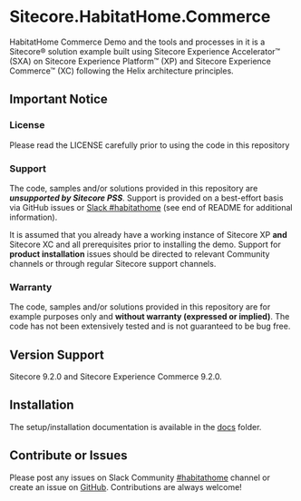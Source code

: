 # Sitecore.HabitatHome.Commerce

HabitatHome Commerce Demo and the tools and processes in it is a Sitecore&reg; solution example built using Sitecore Experience Accelerator&trade; (SXA) on Sitecore Experience Platform&trade; (XP) and Sitecore Experience Commerce&trade; (XC) following the Helix architecture principles.

## Important Notice

### License

Please read the LICENSE carefully prior to using the code in this repository

### Support

The code, samples and/or solutions provided in this repository are ***unsupported by Sitecore PSS***. Support is provided on a best-effort basis via GitHub issues or [Slack #habitathome](https://sitecorechat.slack.com/messages/habitathome/) (see end of README for additional information).

It is assumed that you already have a working instance of Sitecore XP **and** Sitecore XC  and all prerequisites prior to installing the demo. Support for **product installation** issues should be directed to relevant Community channels or through regular Sitecore support channels.

### Warranty

The code, samples and/or solutions provided in this repository are for example purposes only and **without warranty (expressed or implied)**. The code has not been extensively tested and is not guaranteed to be bug free.

## Version Support

Sitecore 9.2.0 and Sitecore Experience Commerce 9.2.0.

## Installation

The setup/installation documentation is available in the [docs](docs/installation.md) folder.

## Contribute or Issues

Please post any issues on Slack Community [#habitathome](https://sitecorechat.slack.com/messages/habitathome/) channel or create an issue on [GitHub](https://github.com/Sitecore/Sitecore.HabitatHome.Commerce/issues). Contributions are always welcome!
